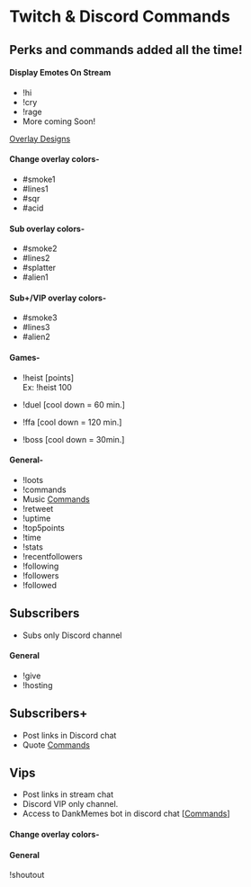 # Twitch & Discord Commands
## Perks and commands added all the time!


#### Display Emotes On Stream
+ !hi
+ !cry
+ !rage
+ More coming Soon!


[Overlay Designs](https://imgur.com/a/eDu3yvB)
#### Change overlay colors-
+ #smoke1
+ #lines1
+ #sqr
+ #acid

#### Sub overlay colors-
+ #smoke2
+ #lines2
+ #splatter
+ #alien1

#### Sub+/VIP overlay colors-
+ #smoke3
+ #lines3
+ #alien2


#### Games-
+ !heist [points]    
  Ex: !heist 100
  
+ !duel             [cool down = 60 min.] 
+ !ffa                  [cool down = 120 min.]
+ !boss                 [cool down = 30min.]

#### General-
+ !loots
+ !commands
+ Music [Commands](https://github.com/StreamlabsSupport/Streamlabs-Chatbot/wiki/Built-in-Commands#songrequest)
+ !retweet
+ !uptime
+ !top5points
+ !time
+ !stats
+ !recentfollowers
+ !following
+ !followers
+ !followed



## Subscribers
+ Subs only Discord channel



#### General
+ !give
+ !hosting

## Subscribers+
+ Post links in Discord chat
+ Quote [Commands](https://github.com/StreamlabsSupport/Streamlabs-Chatbot/wiki/Built-in-Commands#quotes)



## Vips

+ Post links in stream chat
+ Discord VIP only channel.
+ Access to DankMemes bot in discord chat [[Commands](https://dankmemer.lol/commands)]

#### Change overlay colors-

#### General
!shoutout
